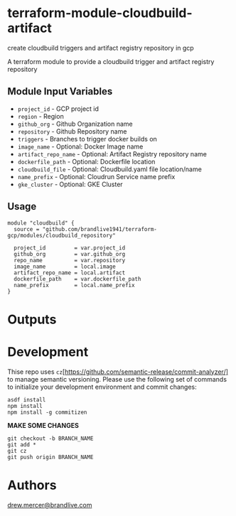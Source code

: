 # terraform-module-cloudbuild-artifact
create cloudbuild triggers and artifact registry repository in gcp

A terraform module to provide a cloudbuild trigger and artifact registry repository

Module Input Variables
----------------------

- `project_id` - GCP project id
- `region` - Region
- `github_org` - Github Organization name
- `repository` - Github Repository name
- `triggers` - Branches to trigger docker builds on
- `image_name` - Optional: Docker Image name
- `artifact_repo_name` - Optional: Artifact Registry repository name
- `dockerfile_path` - Optional: Dockerfile location
- `cloudbuild_file` - Optional: Cloudbuild.yaml file location/name
- `name_prefix` - Optional: Cloudrun Service name prefix
- `gke_cluster` - Optional: GKE Cluster 

Usage
-----

```hcl
module "cloudbuild" {
  source = "github.com/brandlive1941/terraform-gcp/modules/cloudbuild_repository"

  project_id         = var.project_id
  github_org         = var.github_org
  repo_name          = var.repository
  image_name         = local.image
  artifact_repo_name = local.artifact
  dockerfile_path    = var.dockerfile_path
  name_prefix        = local.name_prefix
}
```

Outputs
=======


Development
=======

Thise repo uses `cz`[https://github.com/semantic-release/commit-analyzer/] to manage semantic versioning. Please use the following set of commands to initialize your development environment and commit changes:

```
asdf install
npm install
npm install -g commitizen
```
**MAKE SOME CHANGES**
```
git checkout -b BRANCH_NAME
git add *
git cz
git push origin BRANCH_NAME
```

Authors
=======

drew.mercer@brandlive.com
